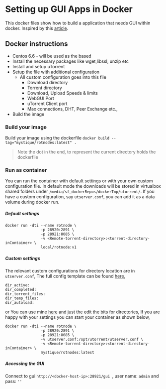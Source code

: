 # Setting up GUI Apps in Docker

This docker files show how to build a application that needs GUI within docker. Inspired by this [article](http://fabiorehm.com/blog/2014/09/11/running-gui-apps-with-docker/).

## Docker instructions
* Centos 6.6 - will be used as the based
* Install the necessary packages like wget,libssl, unzip etc
* Install and setup uTorrent
* Setup the file with additional configuration
	* All custom configuration goes into this file
		* Download directory
		* Torrent directory
		* Download, Upload Speeds & limits
		* WebGUI Port
		* uTorrent Client port
		* Max connections, DHT, Peer Exchange etc.,
* Build the image

### Build your image

Build your image using the dockerfile `docker build --tag="mystique/rotnodes:latest" .`
> Note the dot in the end, to represent the current directory holds the dockerfile


### Run as container

You can run the container with default settings or with your own custom configuration file. In default mode the downloads will be stored in virtualbox shared folders under `/media/sf_dockerRepos/dockerTmp/utorrent/`.
If you have a custom configuration, say `utserver.conf`, you can add it as a data volume during docker run.

##### Default settings 
```
docker run -dti --name rotnode \
	            -p 28920:2891 \
	            -p 28921:8085 \
	            -v <Remote-torrent-directory>:<torrent-directory-inContainer> \ 
	            local/rotnode:v1
```

##### Custom settings
The relevant custom configurations for directory location are in `utserver.conf`, The full config template can be found [here](https://gist.github.com/miztiik/004d75d07e64e2b16edd), 
```
dir_active: 
dir_completed: 
dir_torrent_files: 
dir_temp_files: 
dir_autoload: 
```

or You can use mine [here](https://github.com/miztiik/cloudera-On-Docker/blob/master/docker-image-build/uTor/centos/utserver.conf) and just the edit the bits for directories, If you are happy with your settings you can start your container as shown below,
```
docker run -dti --name rotnode \
	            -p 28920:2891 \
	            -p 28921:8085 \
	            -v utserver.conf:/opt/utorrent/utserver.conf \
	            -v <Remote-torrent-directory>:<torrent-directory-inContainer> \ 
	            mystique/rotnodes:latest
```

##### Accessing the GUI
Connect to gui `http://<docker-host-ip>:28921/gui `, user name: `admin` and pass: `''`

